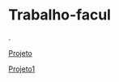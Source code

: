 # Trabalho-facul
.
<p><a href="https://jo4o-marcelo.github.io//Trabalho-facul/LojaFacul/index.html">Projeto</a></p>
<p><a href="https://jo4o-marcelo.github.io/Trabalho-facul/LojaFacul/index.html">Projeto1</a></p>
